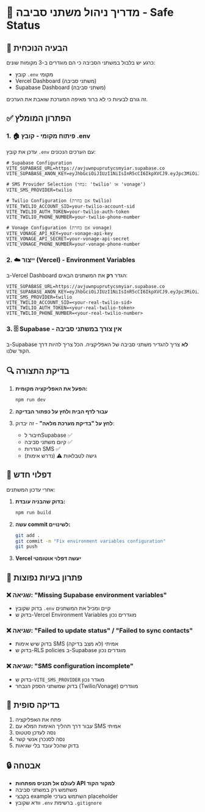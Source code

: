 # 🔧 מדריך ניהול משתני סביבה - Safe Status

## 🎯 הבעיה הנוכחית

כרגע יש בלבול במשתני הסביבה כי הם מוגדרים ב-3 מקומות שונים:
- קובץ `.env` מקומי
- Vercel Dashboard (משתני סביבה)
- Supabase Dashboard (משתני סביבה)

זה גורם לבעיות כי לא ברור מאיפה המערכת שואבת את הערכים.

## ✅ הפתרון המומלץ

### 1. 🏠 פיתוח מקומי - קובץ .env

עדכן את קובץ `.env` עם הערכים הנכונים:

```env
# Supabase Configuration
VITE_SUPABASE_URL=https://avjuwnpuprutycsmyiar.supabase.co
VITE_SUPABASE_ANON_KEY=eyJhbGciOiJIUzI1NiIsInR5cCI6IkpXVCJ9.eyJpc3MiOiJzdXBhYmFzZSIsInJlZiI6ImF2anV3bnB1cHJ1dHljc215aWFyIiwicm9sZSI6ImFub24iLCJpYXQiOjE3NTAzMjk2MzYsImV4cCI6MjA2NTkwNTYzNn0.pCuCx5FFitA8pvVgWaTMdNEL783Nfqf9gAUuoXSzkaQ

# SMS Provider Selection (בחר: 'twilio' או 'vonage')
VITE_SMS_PROVIDER=twilio

# Twilio Configuration (אם בחרת twilio)
VITE_TWILIO_ACCOUNT_SID=your-twilio-account-sid
VITE_TWILIO_AUTH_TOKEN=your-twilio-auth-token
VITE_TWILIO_PHONE_NUMBER=your-twilio-phone-number

# Vonage Configuration (אם בחרת vonage)
VITE_VONAGE_API_KEY=your-vonage-api-key
VITE_VONAGE_API_SECRET=your-vonage-api-secret
VITE_VONAGE_PHONE_NUMBER=your-vonage-phone-number
```

### 2. ☁️ ייצור (Vercel) - Environment Variables

ב-Vercel Dashboard הגדר **רק** את המשתנים הבאים:

```
VITE_SUPABASE_URL=https://avjuwnpuprutycsmyiar.supabase.co
VITE_SUPABASE_ANON_KEY=eyJhbGciOiJIUzI1NiIsInR5cCI6IkpXVCJ9.eyJpc3MiOiJzdXBhYmFzZSIsInJlZiI6ImF2anV3bnB1cHJ1dHljc215aWFyIiwicm9sZSI6ImFub24iLCJpYXQiOjE3NTAzMjk2MzYsImV4cCI6MjA2NTkwNTYzNn0.pCuCx5FFitA8pvVgWaTMdNEL783Nfqf9gAUuoXSzkaQ
VITE_SMS_PROVIDER=twilio
VITE_TWILIO_ACCOUNT_SID=<your-real-twilio-sid>
VITE_TWILIO_AUTH_TOKEN=<your-real-twilio-token>
VITE_TWILIO_PHONE_NUMBER=<your-real-twilio-number>
```

### 3. 🗄️ Supabase - אין צורך במשתני סביבה

ב-Supabase **לא** צריך להגדיר משתני סביבה של האפליקציה. הכל צריך להיות דרך הקוד שלנו.

## 🔍 בדיקת התצורה

1. **הפעל את האפליקציה מקומית:**
   ```bash
   npm run dev
   ```

2. **עבור לדף הבית ולחץ על כפתור הבדיקה**

3. **לחץ על "בדיקת מערכת מלאה"** - זה יבדוק:
   - חיבור לSupabase ✅
   - קיום משתני סביבה ✅
   - הגדרות SMS ✅
   - גישה לטבלאות ⚠️ (נדרש אימות)

## 🚀 דפלוי חדש

אחרי עדכון המשתנים:

1. **בדוק שהבניה עובדת:**
   ```bash
   npm run build
   ```

2. **עשה commit לשינויים:**
   ```bash
   git add .
   git commit -m "Fix environment variables configuration"
   git push
   ```

3. **Vercel יעשה דפלוי אוטומטי**

## 🐛 פתרון בעיות נפוצות

### ❌ שגיאה: "Missing Supabase environment variables"
- בדוק שקובץ `.env` קיים ומכיל את המשתנים
- בדוק ש-Vercel Environment Variables מוגדרים נכון

### ❌ שגיאה: "Failed to update status" / "Failed to sync contacts"
- בדוק שיש אימות SMS אמיתי (לא מצב בדיקה)
- בדוק ש-RLS policies ב-Supabase מוגדרים נכון

### ❌ שגיאה: "SMS configuration incomplete"
- בדוק ש-`VITE_SMS_PROVIDER` מוגדר נכון
- בדוק שמשתני הספק הנבחר (Twilio/Vonage) מוגדרים

## 📱 בדיקה סופית

1. פתח את האפליקציה
2. עבור דרך תהליך האימות המלא עם SMS אמיתי
3. נסה לעדכן סטטוס
4. נסה לסנכרן אנשי קשר
5. בדוק שהכל עובד בלי שגיאות

## 🔒 אבטחה

- **לעולם אל תכניס מפתחות API למקור הקוד**
- משתמש רק במשתני סביבה
- בקבצי example השתמש בערכי placeholder
- וודא שקובץ `.env` ברשימת `.gitignore` 